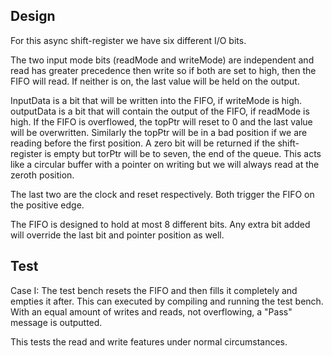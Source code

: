 ## Design ##

For this async shift-register we have six different I/O bits.

The two input mode bits (readMode and writeMode) are independent and read
has greater precedence then write so if both are set to high, then the FIFO
will read. If neither is on, the last value will be held on the output.

InputData is a bit that will be written into the FIFO, if writeMode is high.
outputData is a bit that will contain the output of the FIFO, if readMode is
high. If the FIFO is overflowed, the topPtr will reset to 0 and the
last value will be overwritten. Similarly the topPtr will be in a bad position
if we are reading before the first position. A zero bit will be returned if the
shift-register is empty but torPtr will be to seven, the end of the queue.
This acts like a circular buffer with a pointer on writing but we will always
read at the zeroth position.

The last two are the clock and reset respectively. Both trigger the FIFO
on the positive edge.

The FIFO is designed to hold at most 8 different bits. Any extra bit added will
override the last bit and pointer position as well.

## Test ##

Case I:
The test bench resets the FIFO and then fills it completely and empties it
after. This can executed by compiling and running the test bench. With an
equal amount of writes and reads, not overflowing, a "Pass" message is outputted.

This tests the read and write features under normal circumstances.

